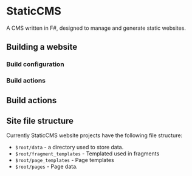 # StaticCMS

A CMS written in F#, designed to manage and generate static websites.

## Building a website

### Build configuration

### Build actions

## Build actions

## Site file structure

Currently StaticCMS website projects have the following file structure:

* `$root/data` - a directory used to store data.
* `$root/fragment_templates` - Templated used in fragments
* `$root/page_templates` - Page templates
* `$root/pages` - Page data.
